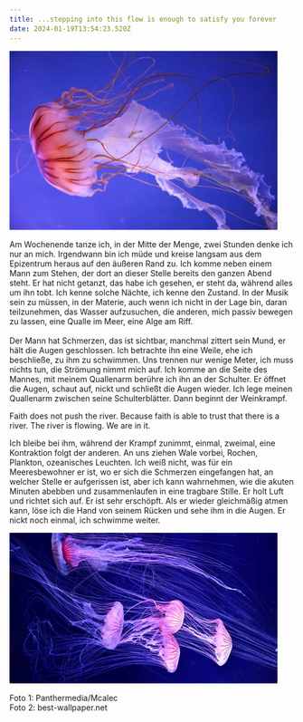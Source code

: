 ```yaml
---
title: ...stepping into this flow is enough to satisfy you forever
date: 2024-01-19T13:54:23.520Z
---
```

![](/uploads/qualle-rot.jpeg)

Am Wochenende tanze ich, in der Mitte der Menge, zwei Stunden denke ich nur an mich. Irgendwann bin ich müde und kreise langsam aus dem Epizentrum heraus auf den äußeren Rand zu. Ich komme neben einem Mann zum Stehen, der dort an dieser Stelle bereits den ganzen Abend steht. Er hat nicht getanzt, das habe ich gesehen, er steht da, während alles um ihn tobt. Ich kenne solche Nächte, ich kenne den Zustand. In der Musik sein zu müssen, in der Materie, auch wenn ich nicht in der Lage bin, daran teilzunehmen, das Wasser aufzusuchen, die anderen, mich passiv bewegen zu lassen, eine Qualle im Meer, eine Alge am Riff.\
\
Der Mann hat Schmerzen, das ist sichtbar, manchmal zittert sein Mund, er hält die Augen geschlossen. Ich betrachte ihn eine Weile, ehe ich beschließe, zu ihm zu schwimmen. Uns trennen nur wenige Meter, ich muss nichts tun, die Strömung nimmt mich auf. Ich komme an die Seite des Mannes, mit meinem Quallenarm berühre ich ihn an der Schulter. Er öffnet die Augen, schaut auf, nickt und schließt die Augen wieder. Ich lege meinen Quallenarm zwischen seine Schulterblätter. Dann beginnt der Weinkrampf.

Faith does not push the river. Because faith is able to trust that there is a river. The river is flowing. We are in it.

Ich bleibe bei ihm, während der Krampf zunimmt, einmal, zweimal, eine Kontraktion folgt der anderen. An uns ziehen Wale vorbei, Rochen, Plankton, ozeanisches Leuchten. Ich weiß nicht, was für ein Meeresbewohner er ist, wo er sich die Schmerzen eingefangen hat, an welcher Stelle er aufgerissen ist, aber ich kann wahrnehmen, wie die akuten Minuten abebben und zusammenlaufen in eine tragbare Stille. Er holt Luft und richtet sich auf. Er ist sehr erschöpft. Als er wieder gleichmäßig atmen kann, löse ich die Hand von seinem Rücken und sehe ihm in die Augen. Er nickt noch einmal, ich schwimme weiter.

![](/uploads/quallen-rosa.jpeg)

[](https://de.best-wallpaper.net/Pink-jellyfish-underwater-beautiful_wallpapers.html)











Foto 1: Panthermedia/Mcalec\
Foto 2: best-wallpaper.net